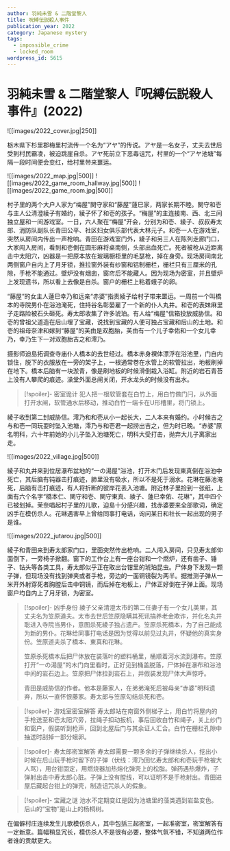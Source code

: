 ```yaml
---
author: 羽純未雪 & 二階堂黎人
title: 呪縛伝説殺人事件
publication_year: 2022
category: Japanese mystery
tags:
  - impossible_crime
  - locked_room
wordpress_id: 5615
---
```


# 羽純未雪 & 二階堂黎人『呪縛伝説殺人事件』(2022)

![[images/2022_cover.jpg|250]]

栃木県下杉里郡梅里村流传一个名为“アヤ”的传说。アヤ是一名女子，丈夫去世后受到村民霸凌，被迫跳崖自杀。アヤ死前立下恶毒诅咒，村里的一个“アヤ池塘”每隔一段时间便会变红，给村里带来噩运。

![[images/2022_map.jpg|500]]
![[images/2022_game_room_hallway.jpg|500]]
![[images/2022_game_room.jpg|500]]

村子里的两个大户人家为“梅屋”関守家和“藤屋”蓮巳家，两家长期不睦。関守和壱与主人公清澄綾子有婚约，綾子怀了和壱的孩子。“梅屋”的主连接南、西、北三间独立屋和一间游戏室。一日，六人聚在“梅屋”开会，分别为和壱、綾子、叔叔寿太郎、消防队副队长青田公平、社区妇女俱乐部代表大林元子。和壱一人在游戏室，突然从房间内传出一声枪响。青田在游戏室门外，綾子和另三人在陈列走廊门口，大家闯入房间，看到和壱倒在圆形麻将桌南侧，头部出血死亡。死者被枪从近距离击中太阳穴，凶器是一把原本放在玻璃橱柜里的毛瑟枪，掉在身旁。现场房间南北两侧窗户自内上了月牙锁，推拉窗外装有纱窗和铝制栅栏，栅栏只有三厘米的孔隙，手枪不能通过。壁炉没有烟囱，窗帘后不能藏人。因为现场为密室，并且壁炉上发现遗书，所以看上去像是自杀。窗户的栅栏上粘着蛾子的卵。

“藤屋”的女主人蓮巳幸乃和远亲“赤婆”指责綾子给村子带来噩运。一周前一个叫橋本的寺院男仆在浴池淹死，住持谷名彰晏雇了一个新的仆人丸井。和壱的表妹麻里子走路险被石头砸死。寿太郎收集了许多琥珀。有人给“梅屋”信箱投放威胁信。和壱的曾祖父道造在后山埋了宝藏，说找到宝藏的人便可独占宝藏和后山的土地。和壱的祖母奈津和嫁到“藤屋”的芙由是双胞胎，芙由有一个儿子幸佑和一个女儿幸乃，幸乃生下一对双胞胎吉之和澪乃。

摄影师迫島拓调查寺庙仆人橋本的去世经过。橋本赤身裸体漂浮在浴池里，门自内锁住，脱下的衣服放在一旁的架子上，一根通常卷在水管上的软管拉出，地板刷掉在地下。橋本后脑有一块淤青，像是刷地板的时候滑倒栽入浴缸。附近的岩石青苔上没有人攀爬的痕迹。澡堂外面总闸关闭，开水龙头的时候没有出水。

> [!spoiler]- 密室诡计
> 犯人把一根软管套在白竹上，用白竹做门闩，从外面打开水闸，软管通水后移动，推动白竹一端卡在U形槽里，将门锁上。

綾子收到第二封威胁信。澪乃和和壱从小一起长大，二人本来有婚约。小时候吉之与和壱一同玩耍时坠入池塘，澪乃与和壱君一起捞出吉之，但为时已晚。“赤婆”原名明科，六十年前她的小儿子坠入池塘死亡，明科大受打击，抛弃大儿子离家出走。

![[images/2022_village.jpg|500]]

綾子和丸井来到位居瀑布盆地的“一の湯屋”浴池，打开木门后发现東真倒在浴池中死亡，其后脑有钝器击打痕迹，肺里没有吸水，所以不是死于溺水。花琳在藤池淹死，后脑有击打痕迹，有人将折断的彼岸花丢入池塘。附近林子里捡到一张纸，上面有六个名字“橋本仁、関守和壱、関守東真、綾子、蓮巳幸佑、花琳”，其中四个已被划掉。茉奈唱起村子里的儿歌，迫島十分感兴趣，找赤婆要来全部歌词，确定凶手在模仿杀人。花琳遇害早上曾给同事打电话，询问某日和社长一起出现的男子是谁。

![[images/2022_jutarou.jpg|500]]

綾子和青田来到寿太郎家门口，里面突然传出枪响。二人闯入房间，只见寿太郎仰面倒下，一旁椅子掀翻。窗下的工作台上有一座台钳和一个燃炉，还有凿子、锤子、钻头等各类工具，寿太郎似乎正在取出台钳里的琥珀昆虫。尸体身下发现一颗子弹，但现场没有找到弹夹或者手枪，旁边的一面铜镜裂为两半。据推测子弹从一米开外射穿死者胸膛后击中铜镜，而后掉在地板上，尸体正好倒在子弹上面。现场窗户均自内上了月牙锁，为密室。

> [!spoiler]- 凶手身份
> 綾子父亲清澄太市的第二任妻子有一个女儿美里，其丈夫名为笠原道夫。太市去世后笠原隐瞒其死讯搞养老金欺诈，并化名丸井聡进入寺院当男仆，意图杀死綾子独占遗产。笠原杀死橋本，为了自己能成为新的男仆。花琳给同事打电话是因为觉得以前见过丸井，怀疑他的真实身份。笠原道夫杀了橋本、東真和花琳。
> 
> 笠原杀死橋本后把尸体放在装落叶的塑料桶里，桶顺着河水流到瀑布。笠原打开“一の湯屋”的木门向里看时，正好见到桶盖脱落，尸体掉在瀑布和浴池中间的岩石边上。笠原把尸体拉到岩石上，并假装发现尸体大声惊呼。
> 
> 青田是威胁信的作者。他本是藤家人，在弟弟淹死后被母亲“赤婆”明科遗弃，所以一直怀恨藤家。寿太郎与笠原勾结杀死和壱。

> [!spoiler]- 游戏室密室解答
> 寿太郎站在南窗外侧梯子上，用白竹将屋内的手枪送至和壱太阳穴旁，拉绳子扣动扳机，事后回收白竹和绳子，关上纱门和窗户，假装听到枪声，回到北屋后门与其余证人汇合。白竹在栅栏孔隙中抽送时刮掉一部分蛾卵。

> [!spoiler]- 寿太郎密室解答
> 寿太郎需要一颗多余的子弹继续杀人，挖出小时候在后山玩手枪时留下的子弹（伏线：澪乃回忆寿太郎和和壱玩手枪被大人骂），用台钳固定，用燃烧器加热熔化弹壳上的松脂。弹药遇热爆炸，子弹射出击中寿太郎心脏。子弹上没有膛线，可以证明不是手枪射出。青田进屋后藏起台钳上的弹壳，制造诅咒杀人的假象。

> [!spoiler]- 宝藏之谜
> 池水不定期变红是因为池塘里的藻类遇到岩盐变色。后山的“宝物”是山上的杨桐树。

在偏僻村庄连续发生儿歌模仿杀人，其中包括三起密室，一起准密室，密室解答有一定新意。篇幅稍显冗长，模仿杀人不是很有必要，整体气氛不错，不知道两位作者谁的贡献更大。